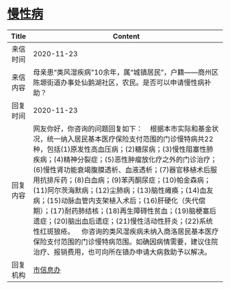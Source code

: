# <a href="http://www.shangluo.gov.cn/zmhd/ldxxxx.jsp?urltype=leadermail.LeaderMailContentUrl&wbtreeid=1112&leadermailid=6643">慢性病</a>
|Title|Content|
|:---:|---|
|来信时间|2020-11-23|
|来信内容|母亲患“类风湿疾病”10余年，属“城镇居民”，户籍——商州区陈塬街道办事处仙鹅湖社区，农民。是否可以申请慢性病补助？|
|回复时间|2020-11-23|
|回复内容|网友你好，你咨询的问题回复如下：    根据本市实际和基金状况，统一纳入居民基本医疗保险支付范围的门诊慢特病共22种，包括(1)原发性高血压病；(2)糖尿病；(3)慢性阻塞性肺疾病；(4)精神分裂症；(5)恶性肿瘤放化疗之外的门诊治疗；(6)慢性肾功能衰竭腹膜透析、血液透析；(7)器官移植术后服用抗排斥药；(8)白血病；(9)苯丙酮尿症；(10)帕金森病；(11)阿尔茨海默病；(12)尘肺病；(13)脑性瘫痪；(14)血友病；(15)动脉血管内支架植入术后；(16)肝硬化（失代偿期）；(17)耐药肺结核；(18)再生障碍性贫血；(19)脑梗塞后遗症；(20)脑出血后遗症；(21)慢性活动性肝炎；(22)系统性红斑狼疮。    你咨询的类风湿疾病未纳入商洛居民基本医疗保险支付范围的门诊慢特病范围。如确因病情需要，建议住院治疗、报销费用，也可向所在镇办申请大病救助予以解决。|
|回复机构|<a href="../../categories/agencies/市信息办.md">市信息办</a>|